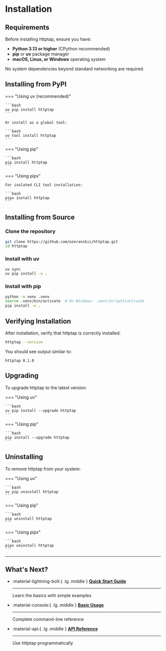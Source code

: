 # Installation

## Requirements

Before installing httptap, ensure you have:

- **Python 3.13 or higher** (CPython recommended)
- **pip** or **uv** package manager
- **macOS, Linux, or Windows** operating system

No system dependencies beyond standard networking are required.

## Installing from PyPI

=== "Using uv (recommended)"

    ```bash
    uv pip install httptap
    ```

    Or install as a global tool:

    ```bash
    uv tool install httptap
    ```

=== "Using pip"

    ```bash
    pip install httptap
    ```

=== "Using pipx"

    For isolated CLI tool installation:

    ```bash
    pipx install httptap
    ```

## Installing from Source

### Clone the repository

```bash
git clone https://github.com/ozeranskii/httptap.git
cd httptap
```

### Install with uv

```bash
uv sync
uv pip install -e .
```

### Install with pip

```bash
python -m venv .venv
source .venv/bin/activate  # On Windows: .venv\Scripts\activate
pip install -e .
```

## Verifying Installation

After installation, verify that httptap is correctly installed:

```bash
httptap --version
```

You should see output similar to:

```
httptap 0.1.0
```

## Upgrading

To upgrade httptap to the latest version:

=== "Using uv"

    ```bash
    uv pip install --upgrade httptap
    ```

=== "Using pip"

    ```bash
    pip install --upgrade httptap
    ```

## Uninstalling

To remove httptap from your system:

=== "Using uv"

    ```bash
    uv pip uninstall httptap
    ```

=== "Using pip"

    ```bash
    pip uninstall httptap
    ```

=== "Using pipx"

    ```bash
    pipx uninstall httptap
    ```

---

## What's Next?

<div class="grid cards" markdown>

-   :material-lightning-bolt:{ .lg .middle } **[Quick Start Guide](quick-start.md)**

    ---

    Learn the basics with simple examples

-   :material-console:{ .lg .middle } **[Basic Usage](../usage/basic.md)**

    ---

    Complete command-line reference

-   :material-api:{ .lg .middle } **[API Reference](../api/overview.md)**

    ---

    Use httptap programmatically

</div>
